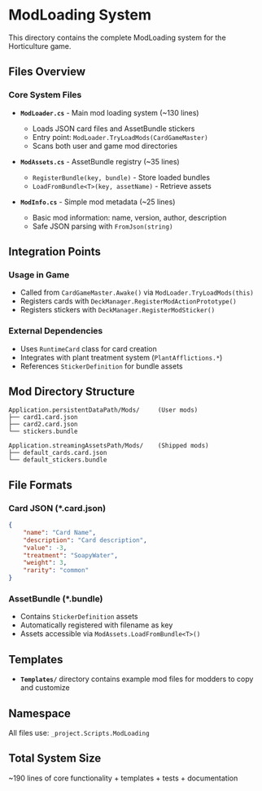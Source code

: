 # ModLoading System

This directory contains the complete ModLoading system for the Horticulture game.

## Files Overview

### Core System Files
- **`ModLoader.cs`** - Main mod loading system (~130 lines)
  - Loads JSON card files and AssetBundle stickers
  - Entry point: `ModLoader.TryLoadMods(CardGameMaster)`
  - Scans both user and game mod directories

- **`ModAssets.cs`** - AssetBundle registry (~35 lines) 
  - `RegisterBundle(key, bundle)` - Store loaded bundles
  - `LoadFromBundle<T>(key, assetName)` - Retrieve assets

- **`ModInfo.cs`** - Simple mod metadata (~25 lines)
  - Basic mod information: name, version, author, description
  - Safe JSON parsing with `FromJson(string)`

## Integration Points

### Usage in Game
- Called from `CardGameMaster.Awake()` via `ModLoader.TryLoadMods(this)`
- Registers cards with `DeckManager.RegisterModActionPrototype()`
- Registers stickers with `DeckManager.RegisterModSticker()`

### External Dependencies
- Uses `RuntimeCard` class for card creation
- Integrates with plant treatment system (`PlantAfflictions.*`)
- References `StickerDefinition` for bundle assets

## Mod Directory Structure
```
Application.persistentDataPath/Mods/     (User mods)
├── card1.card.json
├── card2.card.json  
└── stickers.bundle

Application.streamingAssetsPath/Mods/    (Shipped mods)
├── default_cards.card.json
└── default_stickers.bundle
```

## File Formats

### Card JSON (*.card.json)
```json
{
    "name": "Card Name",
    "description": "Card description",
    "value": -3,
    "treatment": "SoapyWater", 
    "weight": 3,
    "rarity": "common"
}
```

### AssetBundle (*.bundle)
- Contains `StickerDefinition` assets
- Automatically registered with filename as key
- Assets accessible via `ModAssets.LoadFromBundle<T>()`

## Templates
- **`Templates/`** directory contains example mod files for modders to copy and customize

## Namespace
All files use: `_project.Scripts.ModLoading`

## Total System Size
~190 lines of core functionality + templates + tests + documentation
